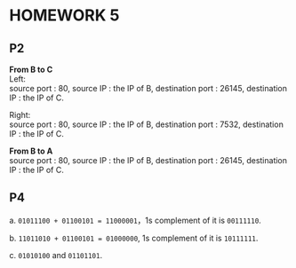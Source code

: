 # HOMEWORK 5



## P2  
**From B to C**    
Left:  
source port : 80, source IP : the IP of B, destination port : 26145, destination IP : the IP of C.  

Right:  
source port : 80, source IP : the IP of B, destination port : 7532, destination IP : the IP of C.  
  
**From B to A**  
source port : 80, source IP : the IP of B, destination port : 26145, destination IP : the IP of C.

## P4  
a. ```01011100 + 01100101 = 11000001```，1s complement of it is ```00111110```.  
  
b. ```11011010 + 01100101 = 01000000```, 1s complement of it is ```10111111```.  
  
c. ```01010100``` and ```01101101```.  
